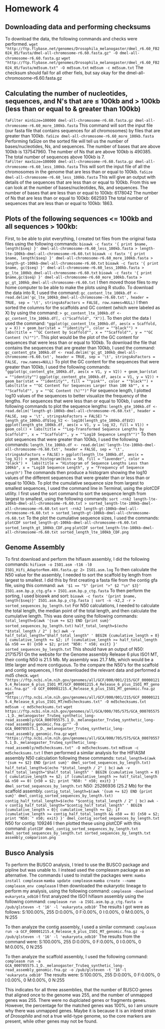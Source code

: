 # Homework 4

## Downloading data and performing checksums
To download the data, the following commands and checks were performed. 
`wget "http://ftp.flybase.net/genomes/Drosophila_melanogaster/dmel_r6.60_FB2024_05/fasta/dmel-all-chromosome-r6.60.fasta.gz" -O dmel-all-chromosome-r6.60.fasta.gz`
`wget "http://ftp.flybase.net/genomes/Drosophila_melanogaster/dmel_r6.60_FB2024_05/fasta/md5sum.txt" -O md5sum.txt`
`md5sum -c md5sum.txt`
The checksum should fail for all other fiels, but say okay for the dmel-all-chromosome-r6.60.fasta.gz
## Calculating the number of nucleotides, sequences, and N's that are ≤ 100kb and > 100kb (less than or equal to & greater than 100kb)
`faFilter minSize=100000 dmel-all-chromosome-r6.60.fasta.gz dmel-all-chromosome-r6.60_more_100kb.fasta`
This command will sort the input file (our fasta file that contains sequences for all chromosomes) by files that are greater than 100kb. 
`faSize dmel-all-chromosome-r6.60_more_100kb.fasta`
Performing faSize on the sorted file will tell us the number of bases/nucleotides, Ns, and sequences. 
The number of bases that are above 100kb is 137547960. 
The number of Ns that are above 100kb is 490385. 
The total number of sequences above 100kb is 7.  
`faFilter maxSize=100000 dmel-all-chromosome-r6.60.fasta.gz dmel-all-chromosome-r6.60_less_100kb.fasta`
This will sort the input file of all the chromosomes in the genome that are less than or equal to 100kb. 
`faSize dmel-all-chromosome-r6.60_less_100kb.fasta`
This will give an output with details of the sequences that are less than or equal to 100kb. From this we can look at the number of bases/nucleotides, Ns, and sequences. 
The number of bases that are less than or equal to 100kb: 6178042
The number of Ns that are less than or equal to 100kb: 662593
The total number of sequences that are less than or equal to 100kb: 1863. 
## Plots of the following sequences <= 100kb and all sequences > 100kb:
First, to be able to plot everything, I created txt files from the original fasta files using the following commands:
`bioawk -c fastx '{ print $name, length($seq) }' dmel-all-chromosome-r6.60_less_100kb.fasta > length-lte-100kb-dmel-all-chromosome-r6.60.txt`
`bioawk -c fastx '{ print $name, length($seq) }' dmel-all-chromosome-r6.60_more_100kb.fasta > length-gt-100kb-dmel-all-chromosome-r6.60.txt`
`bioawk -c fastx '{ print $name, gc($seq) }' dmel-all-chromosome-r6.60_less_100kb.fasta > gc_lte_100kb_dmel-all-chromosome-r6.60.txt`
`bioawk -c fastx '{ print $name,gc($seq) }' dmel-all-chromosome-r6.60_more_100kb.fasta > gc_gt_100kb_dmel-all-chromosome-r6.60.txt`
I then moved those files to my home computer to be able to make the plots using R studio. 
To download the data into R, I used the command: `gc_content_lte_100kb.df <- read.delim('gc_lte_100kb_dmel-all-chromosome-r6.60.txt', header = TRUE, sep = '\t', stringsAsFactors = FALSE, row.names=NULL)`
I then sorted the columns for the scaffolds and GC content (which were labeled as X) by using the command: `> gc_content_lte_100kb.df <- gc_content_lte_100kb.df[, c("Scaffold", "X")]`. 
To then plot the data I used the command: `"ggplot(gc_content_lte_100kb.df, aes(x = Scaffold, y = X)) +
geom_bar(stat = ""identity"", color = ""black"") + labs(title = ""GC Content by Scaffold"", x = ""Scaffold"", y = ""GC Content (%)"")"`.
This plot would be the plot of the GC content for sequences that were less than or equal to 100kb. 
To download the file that contains the sequences that are greater than 100kb, I used the command: `gc_content_gte_100kb.df <- read.delim('gc_gt_100kb_dmel-all-chromosome-r6.60.txt', header = TRUE, sep = '\t', stringsAsFactors = FALSE, row.names=NULL)`
To plot the GC content for the sequences that were greater than 100kb, I used the following commands:
`"ggplot(gc_content_gte_100kb.df, aes(x = V1, y = V2)) + geom_bar(stat = ""identity"")`
`ggplot(gc_content_gte_100kb.df, aes(x = V1, y = V2)) + geom_bar(stat = ""identity"", fill = ""pink"", color = ""black"") + labs(title = ""GC Content for Sequences Larger than 100 kb"", x = ""Scaffold"", y = ""GC Content (%)"")"`
For sequence length, I plotted log10 values of the sequences to better visualize the frequency of the lengths. 
For sequences that were less than or equal to 100kb, I used the following commands to plot the sequence lengths:
`length_gte_100kb.df <- read.delim('length-gt-100kb-dmel-all-chromosome-r6.60.txt', header = FALSE, sep = '\t', stringsAsFactors = FALSE)`
`"> length_gte_100kb.df$log_V2 <- log10(length_gte_100kb.df$V2)
ggplot(length_gte_100kb.df, aes(x = V1, y = log_V2, fill = V1)) + geom_col() + labs(title = ""Log-Transformed Sequence Lengths by Scaffold"", x = ""Scaffold"", y = ""Log10 Sequence Length"")"`
To then plot sequences that were greater than 100kb, I used the following commands:
`length_lte_100kb.df <- read.delim('length-lte-100kb-dmel-all-chromosome-r6.60.txt', header = FALSE, sep = '\t', stringsAsFactors = FALSE)`
`> ggplot(length_lte_100kb.df, aes(x = log_V2)) + geom_histogram(bins = 50, fill = "lavender", color = "black") +  labs(title = "Histogram of Sequence Lengths Less than 100kb", x = "Log10 Sequence Length", y = "Frequency of Sequence Length")`
The commands then produce a histogram showing the log10 values of the different sequences that were greater than or less than or equal to 100kb. 
To plot the cumulative sequence size from largest to smallest sequences, I used the command line in Terminal, using the plotCDF utility. I first used the sort command to sort the sequence length from largest to smallest, using the following commands:
`sort -rnk2 length-lte-100kb-dmel-all-chromosome-r6.60.txt > sorted_length-lte-100kb-dmel-all-chromosome-r6.60.txt`
`sort -rnk2 length-gt-100kb-dmel-all-chromosome-r6.60.txt > sorted_length-gt-100kb-dmel-all-chromosome-r6.60.txt`
To the plot the cumulative sequence sizes, I used the commands:
`plotCDF sorted_length-gt-100kb-dmel-all-chromosome-r6.60.txt sorted_length_gt_100kb_CDF.png`
`plotCDF sorted_length-lte-100kb-dmel-all-chromosome-r6.60.txt sorted_length_lte_100kb_CDF.png`
## Genome Assembly
To first download and perform the hifiasm assembly, I did the following commands:
`hifiasm -o ISO1.asm -t16 -l0 ISO1_Hifi_AdaptorRem.40X.fasta.gz 2> ISO1.asm.log`
To then calculate the N50 value for the assembly, I needed to sort the scaffold by length from largest to smallest. I did this by first creating a fasta file from the contig gfa file, using this command: `awk '$1 == "S" {print ">" $2 "\n" $3}' ISO1.asm.bp.p_ctg.gfa > ISO1.asm.bp.p_ctg.fasta`
To then perform the sorting, I used bioawk and sort: `bioawk -c fastx '{print $name, length($seq)}' ISO1.asm.bp.p_ctg.fasta | sort -n -k2,2 -r > sorted_sequences_by_length.txt`
For N50 calculations, I needed to calculate the total length, the median point of the total length, and then calculate the cumulative length. This was done using the following commands:
`total_length=$(awk '{sum += $2} END {print sum}' sorted_sequences_by_length.txt)`
`half_total_length=$(echo "$total_length / 2" | bc)`
`awk -v half_total_length="$half_total_length" ' BEGIN {cumulative_length = 0}{ cumulative_length += $2; if (cumulative_length >= half_total_length && n50 == 0) {n50 = $2; print "N50: " n50; exit} }' sorted_sequences_by_length.txt`
This should have an output of N50: 21715751
On the website for the Genome assembly Release 6 plus ISO1 MT, their contig N50 is 21.5 Mb. My assembly was 21.7 Mb, which would be a little larger and more contiguous. 
To the compare the N50's for the scaffold and contig sequences, I first downloaded the relevant data and performed a md5 check. 
`wget "https://ftp.ncbi.nlm.nih.gov/genomes/all/GCF/000/001/215/GCF_000001215.4_Release_6_plus_ISO1_MT/GCF_000001215.4_Release_6_plus_ISO1_MT_genomic.fna.gz" -O GCF_000001215.4_Release_6_plus_ISO1_MT_genomic.fna.gz`
`wget "https://ftp.ncbi.nlm.nih.gov/genomes/all/GCF/000/001/215/GCF_000001215.4_Release_6_plus_ISO1_MT/md5checksums.txt" -O md5checksums.txt`
`md5sum -c md5checksums.txt`
`wget https://ftp.ncbi.nlm.nih.gov/genomes/all/GCA/000/705/575/GCA_000705575.1_D._melanogaster_TruSeq_synthetic_long-read_assembly/GCA_000705575.1_D._melanogaster_TruSeq_synthetic_long-read_assembly_genomic.fna.gz"" -O GCA_000705575.1_D._melanogaster_TruSeq_synthetic_long-read_assembly_genomic.fna.gz`
`wget "https://ftp.ncbi.nlm.nih.gov/genomes/all/GCA/000/705/575/GCA_000705575.1_D._melanogaster_TruSeq_synthetic_long-read_assembly/md5checksums.txt" -O md5checksums.txt`
`md5sum -c md5checksums.txt`
I then performed a similar analysis for the HIFIASM assembly N50 calculation following these commands:
`total_length=$(awk '{sum += $2} END {print sum}' dmel_sorted_sequences_by_length.txt)`
`half_total_length=$(echo "$total_length / 2" | bc)`
`awk -v half_total_length="$half_total_length" ' BEGIN {cumulative_length = 0}{ cumulative_length += $2; if (cumulative_length >= half_total_length && n50 == 0) {n50 = $2; print "N50: " n50; exit} }' dmel_sorted_sequences_by_length.txt`
N50: 25286936 (25.2 Mb) for the scaffold assembly. 
`contig_total_length=$(awk '{sum += $2} END {print sum}' dmel_contig_sorted_sequences_by_length.txt)`
`contig_half_total_length=$(echo "$contig_total_length / 2" | bc)`
`awk -v contig_half_total_length="$contig_half_total_length" ' BEGIN {cumulative_length = 0}{ cumulative_length += $2; if (cumulative_length >= contig_half_total_length && n50 == 0) {n50 = $2; print "N50: " n50; exit} }' dmel_contig_sorted_sequences_by_length.txt`
N50 for contig: 109246 
I then plotted these using plotCDF with this command: 
`plotCDF dmel_contig_sorted_sequences_by_length.txt dmel_sorted_sequences_by_length.txt sorted_sequences_by_length.txt assembly_comparison.png`

## Busco Analysis
To perform the BUSCO analysis, I tried to use the BUSCO package and pipline but was unable to. I instead used the compleasm package as an alternative. 
The commands I used to install the packages were:
`mamba install compleasm`
`mamba update compleasm`
`mamba create --name compleasm_env compleasm`
I then downloaded the eukaryotic lineage to perform my analysis, using the following command: `compleasm -download eukaryota_odb10`
I first analyzed the ISO1 hifiasm assembly using the following command: `compleasm run -a ISO1.asm.bp.p_ctg.fasta -o /pub/glsteven -t '16' -l 'eukaryota_odb10'`
The results I got were as follows:
S:100.00%, 255
D:0.00%, 0
F:0.00%, 0
I:0.00%, 0
M:0.00%, 0
N:255
 
To then analyze the contig assembly, I used a similar command: `compleasm run -a GCF_000001215.4_Release_6_plus_ISO1_MT_genomic.fna.gz -o /pub/glsteven -t '16' -l 'eukaryota_odb10'`
The results from the command were: 
S:100.00%, 255
D:0.00%, 0
F:0.00%, 0
I:0.00%, 0
M:0.00%, 0
N:255

To then analyze the scaffold assembly, I used the following command: `compleasm run -a GCA_000705575.1_D._melanogaster_TruSeq_synthetic_long-read_assembly_genomic.fna.gz -o /pub/glsteven -t '16'-l 'eukaryota_odb10'`
The results were:
S:100.00%, 255
D:0.00%, 0
F:0.00%, 0
I:0.00%, 0
M:0.00%, 0
N:255

This indicates for all three assemblies, that the number of BUSCO genes that aligned once to the genome was 255, and the number of unmapped genes was 255. There were no duplciated genes or fragments genes. However, the percentage for the matched genes was 100%, so I am unsure why there was unmapped genes. Maybe it is because it is an inbred strain of *Drosophila* and not a true wild-type genome, so the core markers are present, while other genes may not be found. 


